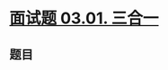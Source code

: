 # [面试题 03.01. 三合一](https://leetcode.cn/problems/three-in-one-lcci/)


## 题目

<!-- TODO: add problems -->

